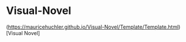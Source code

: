 # Visual-Novel
(https://mauricehuchler.github.io/Visual-Novel/Template/Template.html)[Visual Novel]
